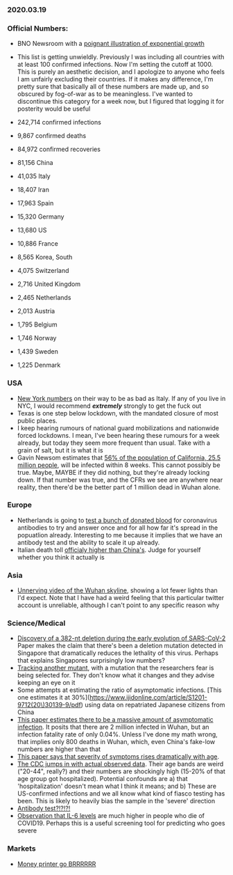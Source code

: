 ### 2020.03.19

### Official Numbers:

* BNO Newsroom with a [poignant illustration of exponential
  growth](https://twitter.com/BNODesk/status/1240610510065762304?s=09)

* This list is getting unwieldly. Previously I was including all
  countries with at least 100 confirmed infections. Now I'm setting the
  cutoff at 1000. This is purely an aesthetic decision, and I apologize
  to anyone who feels I am unfairly excluding their countries. If it makes
  any difference, I'm pretty sure that basically all of these numbers are
  made up, and so obscured by fog-of-war as to be meaningless. I've wanted
  to discontinue this category for a week now, but I figured that logging
  it for posterity would be useful

* 242,714 confirmed infections
* 9,867 confirmed deaths
* 84,972 confirmed recoveries
* 81,156 China
* 41,035 Italy
* 18,407 Iran
* 17,963 Spain
* 15,320 Germany
* 13,680 US
* 10,886 France
* 8,565 Korea, South
* 4,075 Switzerland
* 2,716 United Kingdom
* 2,465 Netherlands
* 2,013 Austria
* 1,795 Belgium
* 1,746 Norway
* 1,439 Sweden
* 1,225 Denmark

### USA

* [New York
  numbers](https://twitter.com/1010wins/status/1240717748315082752?s=12)
  on their way to be as bad as Italy. If any of you live in NYC, I would
  recommend _**extremely**_ strongly to get the fuck out
* Texas is one step below lockdown, with the mandated closure of most
  public places.
* I keep hearing rumours of national guard mobilizations and nationwide
  forced lockdowns. I mean, I've been hearing these rumours for a week
  already, but today they seem more frequent than usual. Take with a
  grain of salt, but it is what it is
* Gavin Newsom estimates that [56% of the population of California, 25.5 million
  people](https://twitter.com/passantino/status/1240754714213376000),
  will be infected within 8 weeks. This cannot possibly be true. Maybe,
  MAYBE if they did nothing, but they're already locking down. If that
  number was true, and the CFRs we see are anywhere near reality, then
  there'd be the better part of 1 million dead in Wuhan alone.

### Europe

* Netherlands is going to [test a bunch of donated
  blood](https://www.ad.nl/dossier-coronavirus/landelijke-bloedtest-om-te-zien-of-in-nederland-immuniteit-tegen-corona-ontstaat~ae8f611a/)
  for coronavirus antibodies to try and answer once and for all how far
  it's spread in the popuatlion already. Interesting to me because it
  implies that we have an antibody test and the ability to scale it up
  already.
* Italian death toll [officialy higher than
  China's](https://ottawacitizen.com/news/local-news/covid-19-confirmed-cases-latest-news-and-other-developments-in-ottawa).
  Judge for yourself whether you think it actually is

### Asia

* [Unnerving video of the Wuhan
  skyline](https://twitter.com/jenniferatntd/status/1240736835732717571),
  showing a lot fewer lights than I'd expect. Note that I have had a
  weird feeling that this particular twitter account is unreliable,
  although I can't point to any specific reason why

### Science/Medical

* [Discovery of a 382-nt deletion during the early evolution of
  SARS-CoV-2](https://www.biorxiv.org/content/10.1101/2020.03.11.987222v1.full.pdf)
  Paper makes the claim that there's been a deletion mutation detected
  in Singapore that dramatically reduces the lethality of this virus.
  Perhaps that explains Singapores surprisingly low numbers?
* [Tracking another
  mutant](https://www.medrxiv.org/content/10.1101/2020.03.15.20035204v1),
  with a mutation that the researchers fear is being selected for. They
  don't know what it changes and they advise keeping an eye on it
* Some attempts at estimating the ratio of asymptomatic infections.
  [This one estimates it at
  30%](https://www.ijidonline.com/article/S1201-9712(20\)30139-9/pdf)
  using data on repatriated Japanese citizens from China
* [This paper estimates there to be a massive amount of asymptomatic
  infection](https://www.medrxiv.org/content/10.1101/2020.02.12.20022434v2).
  It posits that there are 2 million infected in Wuhan, but an infection
  fatality rate of only 0.04%. Unless I've done my math wrong, that
  implies only 800 deaths in Wuhan, which, even China's fake-low numbers
  are higher than that
* [This paper says that severity of symptoms rises dramatically with
  age](https://www.nature.com/articles/s41591-020-0822-7).
* [The CDC jumps in with actual observed
  data](https://www.cdc.gov/mmwr/volumes/69/wr/mm6912e2.htm?s_cid=mm6912e2_w).
  Their age bands are weird ("20-44", really?) and their numbers are
  shockingly high (15-20% of that age group got hospitalized). Potential
  confounds are a) that 'hospitalization' doesn't mean what I think it
  means; and b) These are US-confirmed infections and we all know what
  kind of fiasco testing has been. This is likely to heavily bias the
  sample in the 'severe' direction
* [Antibody
  test?!?!?!](https://www.medrxiv.org/content/10.1101/2020.03.17.20037713v1)
* [Observation that IL-6
  levels](https://twitter.com/chrisvcsefalvay/status/1240647917477773312)
  are much higher in people who die of COVID19. Perhaps this is a useful
  screening tool for predicting who goes severe

### Markets

* [Money printer go BRRRRRR](https://brrr.money/)
